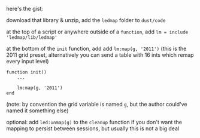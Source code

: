 here's the gist:

download that library & unzip, add the `ledmap` folder to `dust/code`

at the top of a script or anywhere outside of a `function`, add `lm = include 'ledmap/lib/ledmap' `

at the bottom of the `init` function, add add `lm:map(g, '2011')` (this is the 2011 grid preset, alternatively you can send a table with 16 ints which remap every input level)

```
function init()
    ...

    lm:map(g, '2011')
end
```
(note: by convention the grid variable is named `g`, but the author could've named it something else)

optional: add `led:unmap(g)` to the `cleanup` function if you don't want the mapping to persist between sessions, but usually this is not a big deal
